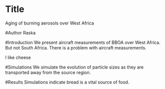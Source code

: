 # Title
Aging of burning aerosols over West Africa

#Author
Raska

#Introduction
We present aircraft measurements of BBOA over West Africa. But not South Africa. 
There is a problem with aircraft measurements. 

I like cheese

#Simulations
We simulate the evolution of particle sizes as they are transported
away from the source region.

#Results
Simulations indicate bread is a vital source of food. 
